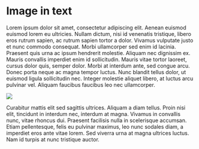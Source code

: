 # Image in text

Lorem ipsum dolor sit amet, consectetur adipiscing elit. Aenean euismod euismod
lorem eu ultricies. Nullam dictum, nisi id venenatis tristique, libero eros
rutrum sapien, ac rutrum sapien tortor a dolor. Vivamus vulputate justo et
nunc commodo consequat. Morbi ullamcorper sed enim id lacinia. Praesent quis
urna ac ipsum hendrerit molestie. Aliquam nec dignissim ex. Mauris convallis
imperdiet enim id sollicitudin. Mauris vitae tortor laoreet, cursus dolor quis,
semper dolor. Morbi at interdum ante, sed congue arcu. Donec porta neque ac
magna tempor luctus. Nunc blandit tellus dolor, ut euismod ligula sollicitudin
nec. Integer molestie aliquet libero, at luctus arcu pulvinar vel. Aliquam
faucibus faucibus leo nec ullamcorper.

![](img/1.jpg)

Curabitur mattis elit sed sagittis ultrices. Aliquam a diam tellus. Proin
nisi elit, tincidunt in interdum nec, interdum at magna. Vivamus in convallis
nunc, vitae rhoncus dui. Praesent facilisis nulla in scelerisque accumsan.
Etiam pellentesque, felis eu pulvinar maximus, leo nunc sodales diam, a
imperdiet eros ante vitae lorem. Sed viverra urna at magna ultrices luctus.
Nam id turpis at nunc tristique auctor.
